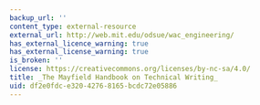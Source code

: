 ```yaml
---
backup_url: ''
content_type: external-resource
external_url: http://web.mit.edu/odsue/wac_engineering/
has_external_licence_warning: true
has_external_license_warning: true
is_broken: ''
license: https://creativecommons.org/licenses/by-nc-sa/4.0/
title: _The Mayfield Handbook on Technical Writing_
uid: df2e0fdc-e320-4276-8165-bcdc72e05886
---
```


